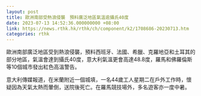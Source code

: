 ```yaml
---
layout: post
title: 歐洲南部受熱浪侵襲　預料廣泛地區氣溫逾攝氏40度
date: 2023-07-13 14:52:36.000000000 +08:00
link: https://news.rthk.hk/rthk/ch/component/k2/1708686-20230713.htm
categories: rthk
---
```


歐洲南部廣泛地區受到熱浪侵襲，預料西班牙、法國、希臘、克羅地亞和土耳其的部分地區，氣溫會達到攝氏40度，意大利氣溫更會高達48.8度，羅馬和佛羅倫斯等10個城市發出紅色高溫警告。

意大利傳媒報道，在米蘭附近一個城填，一名44歲工人星期二在戶外工作時，懷疑因為天氣太熱而暈倒，送院後死亡。在羅馬競技場外，多名遊客亦一度中暑。
